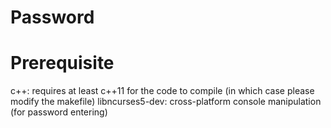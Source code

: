 Password
========

Prerequisite
============

c++: requires at least c++11 for the code to compile (in which case please modify the makefile)
libncurses5-dev: cross-platform console manipulation (for password entering)

